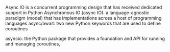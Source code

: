 Async IO is a concurrent programming design that has received dedicated support in Python
Asynchronous IO (async IO): a language-agnostic paradigm (model) that has implementations across a host of programming languages
async/await: two new Python keywords that are used to define coroutines

asyncio: the Python package that provides a foundation and API for running and managing coroutines,
